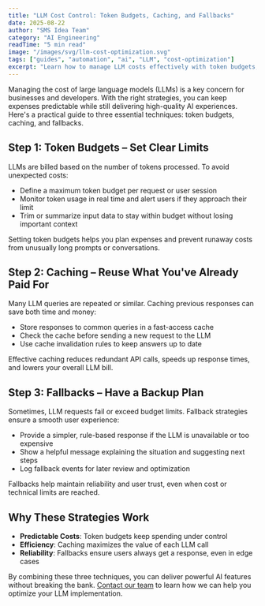 ```yaml
---
title: "LLM Cost Control: Token Budgets, Caching, and Fallbacks"
date: 2025-08-22
author: "SMS Idea Team"
category: "AI Engineering"
readTime: "5 min read"
image: "/images/svg/llm-cost-optimization.svg"
tags: ["guides", "automation", "ai", "LLM", "cost-optimization"]
excerpt: "Learn how to manage LLM costs effectively with token budgets, intelligent caching, and smart fallback strategies."
---
```


Managing the cost of large language models (LLMs) is a key concern for businesses and developers. With the right strategies, you can keep expenses predictable while still delivering high-quality AI experiences. Here's a practical guide to three essential techniques: token budgets, caching, and fallbacks.

## Step 1: Token Budgets – Set Clear Limits

LLMs are billed based on the number of tokens processed. To avoid unexpected costs:

- Define a maximum token budget per request or user session
- Monitor token usage in real time and alert users if they approach their limit
- Trim or summarize input data to stay within budget without losing important context

Setting token budgets helps you plan expenses and prevent runaway costs from unusually long prompts or conversations.

## Step 2: Caching – Reuse What You've Already Paid For

Many LLM queries are repeated or similar. Caching previous responses can save both time and money:

- Store responses to common queries in a fast-access cache
- Check the cache before sending a new request to the LLM
- Use cache invalidation rules to keep answers up to date

Effective caching reduces redundant API calls, speeds up response times, and lowers your overall LLM bill.

## Step 3: Fallbacks – Have a Backup Plan

Sometimes, LLM requests fail or exceed budget limits. Fallback strategies ensure a smooth user experience:

- Provide a simpler, rule-based response if the LLM is unavailable or too expensive
- Show a helpful message explaining the situation and suggesting next steps
- Log fallback events for later review and optimization

Fallbacks help maintain reliability and user trust, even when cost or technical limits are reached.

## Why These Strategies Work

- **Predictable Costs**: Token budgets keep spending under control
- **Efficiency**: Caching maximizes the value of each LLM call
- **Reliability**: Fallbacks ensure users always get a response, even in edge cases

By combining these three techniques, you can deliver powerful AI features without breaking the bank. [Contact our team](#) to learn how we can help you optimize your LLM implementation.
